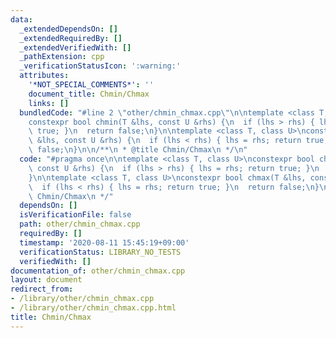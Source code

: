 ```yaml
---
data:
  _extendedDependsOn: []
  _extendedRequiredBy: []
  _extendedVerifiedWith: []
  _pathExtension: cpp
  _verificationStatusIcon: ':warning:'
  attributes:
    '*NOT_SPECIAL_COMMENTS*': ''
    document_title: Chmin/Chmax
    links: []
  bundledCode: "#line 2 \"other/chmin_chmax.cpp\"\n\ntemplate <class T, class U>\n\
    constexpr bool chmin(T &lhs, const U &rhs) {\n  if (lhs > rhs) { lhs = rhs; return\
    \ true; }\n  return false;\n}\n\ntemplate <class T, class U>\nconstexpr bool chmax(T\
    \ &lhs, const U &rhs) {\n  if (lhs < rhs) { lhs = rhs; return true; }\n  return\
    \ false;\n}\n\n/**\n * @title Chmin/Chmax\n */\n"
  code: "#pragma once\n\ntemplate <class T, class U>\nconstexpr bool chmin(T &lhs,\
    \ const U &rhs) {\n  if (lhs > rhs) { lhs = rhs; return true; }\n  return false;\n\
    }\n\ntemplate <class T, class U>\nconstexpr bool chmax(T &lhs, const U &rhs) {\n\
    \  if (lhs < rhs) { lhs = rhs; return true; }\n  return false;\n}\n\n/**\n * @title\
    \ Chmin/Chmax\n */"
  dependsOn: []
  isVerificationFile: false
  path: other/chmin_chmax.cpp
  requiredBy: []
  timestamp: '2020-08-11 15:45:19+09:00'
  verificationStatus: LIBRARY_NO_TESTS
  verifiedWith: []
documentation_of: other/chmin_chmax.cpp
layout: document
redirect_from:
- /library/other/chmin_chmax.cpp
- /library/other/chmin_chmax.cpp.html
title: Chmin/Chmax
---
```

